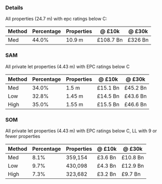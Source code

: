 ### Details

All properties (24.7 m) with epc ratings below C:

| Method | Percentage | Properties | @ £10k | @ £30k |
|--------|------------|-------|--------|--------|
| Med | 44.0% | 10.9 m | £108.7 Bn | £326 Bn |

### SAM

All private let properties (4.43 m) with EPC ratings below C

| Method | Percentage | Properties | @ £10k | @ £30k |
|--------|------------|-------|--------|--------|
| Med | 34.0% | 1.5 m | £15.1 Bn | £45.2 Bn |
| Low | 32.8% | 1.45 m | £14.5 Bn | £43.6 Bn |
| High | 35.0% | 1.55 m | £15.5 Bn | £46.6 Bn |

### SOM

All private let properties (4.43 m) with EPC ratings below C, LL with 9 or fewer properties

| Method | Percentage | Properties | @ £10k | @ £30k |
|--------|------------|-------|--------|--------|
| Med | 8.1% | 359,154 | £3.6 Bn | £10.8 Bn |
| Low | 9.7% | 430,098 | £4.3 Bn | £12.9 Bn |
| High | 7.3% | 323,682 | £3.2 Bn | £9.7 Bn |
